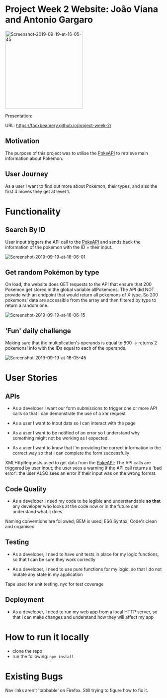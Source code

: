 # Project Week 2 Website: João Viana and Antonio Gargaro

<img width="250px" src="https://i.ibb.co/0YJZPKG/Screenshot-2019-09-19-at-16-37-42.png" alt="Screenshot-2019-09-19-at-16-05-45" border="0">

Presentation: 
  
URL: https://facxbeamery.github.io/project-week-2/

## Motivation
The purpose of this project was to utilise the [PokeAPI](https://pokeapi.co/docs/v2.html/#info) to retrieve main information about Pokémon. 

## User Journey

As a user I want to find out more about Pokémon, their types, and also the first 4 moves they get at level 1.

# Functionality

## Search By ID

User input triggers the API call to the [PokeAPI](https://pokeapi.co/docs/v2.html/#info) and sends back the information of the pokemon with the ID = their input.

<img src="https://i.ibb.co/8xqjm2R/Screenshot-2019-09-19-at-16-06-01.png" alt="Screenshot-2019-09-19-at-16-06-01" border="0">

## Get random Pokémon by type 

On load, the website does GET requests to the API that ensure that 200 Pokemon get stored in the global variable allPokemons. 
The API did NOT provide with an endpoint that would return all pokemons of X type. So 200 pokemons' data are accessible from the array and then filtered by type to return a random one. 

<img src="https://i.ibb.co/hVcH4qx/Screenshot-2019-09-19-at-16-06-15.png" alt="Screenshot-2019-09-19-at-16-06-15" border="0">

## 'Fun' daily challenge

Making sure that the multiplication's operands is equal to 800 -> returns 2 pokemons' info with the IDs equal to each of the operands.

<img src="https://i.ibb.co/bJHc8D3/Screenshot-2019-09-19-at-16-05-45.png" alt="Screenshot-2019-09-19-at-16-05-45" border="0">


# User Stories

## APIs

* As a developer I want our form submissions to trigger one or more API calls so that I can demonstrate the use of a xhr request 

* As a user I want to input data so I can interact with the page

* As a user I want to be notified of an error so I understand why something might not be working as I expected.

* As a user I want to know that I'm providing the correct information in the correct way so that I can complete the form successfully

XMLHttpRequests used to get data from the [PokeAPI](https://pokeapi.co/docs/v2.html/#info); The API calls are triggered by user input; the user sees a warning if the API call returns a 'bad error'. the user ALSO sees an error if their input was on the wrong format. 

## Code Quality
* As a developer I need my code to be legible and understandable **so that** any developer who looks at the code now or in the future can understand what it does

Naming conventions are followed; BEM is used; ES6 Syntax; Code's clean and organised

## Testing

* As a developer, I need to have unit tests in place for my logic functions, so that I can be sure they work correctly

* As a developer, I need to use pure functions for my logic, so that I do not mutate any state in my application

Tape used for unit testing. nyc for test coverage

## Deployment

* As a developer, I need to run my web app from a local HTTP server, so that I can make changes and understand how they will affect my app


# How to run it locally

- clone the repo
- run the following: 
  `npm install `

# Existing Bugs

Nav links aren't 'tabbable' on Firefox. Still trying to figure how to fix it.
